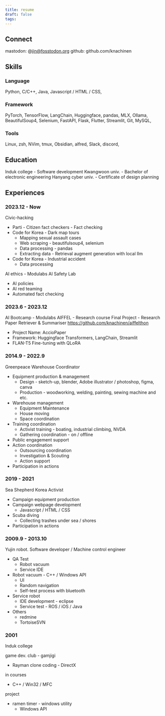 ```yaml
---
title: resume
draft: false
tags:
---
```


## Connect
mastodon: @jin@fosstodon.org
github: github.com/knachinen

## Skills

### Language
Python, C/C++, Java, 
Javascript / HTML / CSS,

### Framework
PyTorch, TensorFlow, LangChain, Huggingface, pandas,
MLX, Ollama, BeautifulSoup4, Selenium,
FastAPI, Flask, Flutter, Streamlit,
Git, MySQL,

### Tools
Linux, zsh, NVim, tmux, 
Obsidian, alfred,
Slack, discord, 


## Education
Induk college - Software development
Kwangwoon univ. - Bachelor of electronic engineering 
Hanyang cyber univ. - Certificate of design planning


## Experiences

### 2023.12 - Now

Civic-hacking
- Parti - Citizen fact checkers - Fact checking
- Code for Korea - Dark map tours
	- Mapping sexual assault cases
	- Web scraping - beautifulsoup4, selenium
	- Data processing - pandas
	- Extracting data - Retrieval augment generation with local llm
- Code for Korea - Industrial accident
	- Data processing

AI ethics - Modulabs AI Safety Lab
- AI policies
- AI red teaming
- Automated fact checking

### 2023.6 - 2023.12
AI Bootcamp - Modulabs AIFFEL - Research course
Final Project - Research Paper Retriever & Summariser
https://github.com/knachinen/aiffelthon

- Project Name: AccioPaper
- Framework: Huggingface Transformers, LangChain, Streamlit
- FLAN-T5 Fine-tuning with QLoRA

### 2014.9 - 2022.9
Greenpeace
Warehouse Coordinator

- Equipment production & management
	- Design - sketch-up, blender, Adobe illustrator / photoshop, figma, canva
	- Production - woodworking, welding, painting, sewing machine and etc.
- Warehouse management
	- Equipment Maintenance
	- House moving
	- Space coordination
- Training coordination
	- Activist training - boating, industrial climbing, NVDA
	- Gathering coordination - on / offline
- Public engagement support
- Action coordination
	- Outsourcing coordination
	- Investigation & Scouting
	- Action support
- Participation in actions


### 2019 - 2021
Sea Shepherd Korea
Activist

- Campaign equipment production
- Campaign webpage development
	- Javascript / HTML / CSS
- Scuba diving
	- Collecting trashes under sea / shores
- Participation in actions

### 2009.9 - 2013.10
Yujin robot.
Software developer / Machine control engineer

- QA Test
	- Robot vacuum
	- Service IDE
- Robot vacuum - C++ / Windows API
	- UI
	- Random navigation
	- Self-test process with bluetooth
- Service robot
	- IDE development - eclipse
	- Service test - ROS / iOS / Java
- Others
	- redmine
	- TortoiseSVN

### 2001 
Induk college

game dev. club - gamjigi
- Rayman clone coding - DirectX 

in courses
- C++ / Win32 / MFC 

project
- ramen timer - windows utility
	- Windows API



